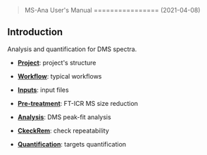 >MS-Ana User's Manual
================
(2021-04-08)


## Introduction

Analysis and quantification for DMS spectra.

  - [__Project__](01-project.html): project's structure 

  - [__Workflow__](02-workflow.html): typical workflows

  - [__Inputs__](03-inputs.html): input files

  - [__Pre-treatment__](04-pretreat.html): FT-ICR MS size reduction

  - [__Analysis__](05-analysis.html): DMS peak-fit analysis

  - [__CkeckRem__](06-checkrep.html): check repeatability

  - [__Quantification__](07-quantify.html): targets quantification 

<!--  

## References

1. Pernot and A. Savin (2018) 
  [_J. Chem. Phys._ __148__:241707](http://dx.doi.org/10.1063/1.5016248)     

-->

